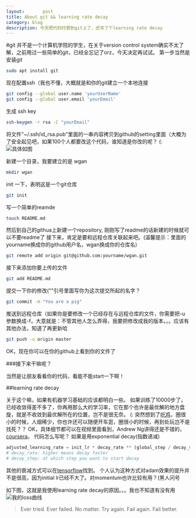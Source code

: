 ```yaml
---
layout:       post
title: About git && learning rate decay
category: blog
description: 今天把代码托管到git上了，还写了个learning rate decay
---
```



#git
并不是一个计算机学院的学生，在关于version control system确实不太了解，之前用过一些简单的git，已经全忘记了orz，今天决定再试试。
第一步当然是安装git
```bash 
sudo apt install git
```
现在配置ssh（我也不懂，大概就是和你的git建立一个本地连接
```bash
git config --global user.name 'yourUserName'
git config --global user.email 'yourEmail'
```
生成 ssh key
```bash
ssh-keygen -r rsa -C "yourEmail"
```
将文件"~/.ssh/id_rsa.pub"里面的一串内容拷贝到github的setting里面（大概为了安全起见吧，如果100个人都要改这个代码，谁知道是你改的呢？ (:
![具体如图][1]

新建一个目录，我要建立的是  wgan
```bash
mkdir wgan
```
init 一下，表明这是一个git仓库
```bash
git init
```
写一个简单的reamde
```bash
touch README.md
```
然后到自己的githua上新建一个repository, 刚刚写了readme的话新建的时候就可以不要readme了
接下来，肯定是要和远程仓库关联起来吧。(温馨提示：里面的yourname换成你的github用户名，wgan换成你的仓库名)
```bash
git remote add origin git@github.com:yourname/wgan.git
```
接下来添加你要上传的文件
```bash
git add README.md
```
提交一下你的修改(""引号里面写你为这次提交所起的名字？
```bash
git commit -m "You are a pig"
```
推送到远程仓库（如果你是要修改一个已经存在与远程仓库的文件，你需要把-u参数换成-f，大意就是：不管其他人怎么弄得，我要把修改成我的版本。。。应该有其他办法，知道了再更新哈
```bash
git push -u origin master
```
OK，现在你可以在你的github上看到你的文件了

###接下来干嘛呢？

当然是让朋友看看你的代码，看能不能start一下啊！

##learning rate decay

关于这个嘛，如果有机器学习基础的应该都明白一些。
如果训练了10000步了，已经收敛得差不多了，你再用那么大的学习率，它在那个也许是最优解的地方盘旋，就是不收敛到最优解所在的位置，岂不是很无奈。 (:
突然想到了[吃鸡](http://www.playbattlegrounds.com/main.pu)，圈很小的时候，人烟稀少，你也许还可以随便开车逛，圈很小的时候，再到处玩岂不是找死？？
OK，具体细节都可以在视频里面看到，Andrew Ng讲得还是不错的，[coursera](https://www.coursera.org/learn/deep-neural-network/lecture/hjgIA/learning-rate-decay)。
代码怎么写呢？
如果是用exponential decay(指数递减)
```python
adjusted_learning_rate = init_lr * decay_rate ** (global_step / decay_step)
# decay_rate: higher means decay faster
# decay_step: at which step you want to start decay
```
其他的衰减方式可以在[tensorflow](https://www.tensorflow.org/versions/r0.12/api_docs/python/train/decaying_the_learning_rate)找到。
个人认为这种方式对adam效果的提升并不是很高，因为initial lr已经不大了。对momentum也许比较有用？(黑人问号

如下图，这就是我使用learning rate decay的原因。。。我也不知道有没有用
![我的loss曲线][2]



> Ever tried. Ever failed. No matter. Try again. Fail again. Fail better.


  [1]: http://116.62.134.81/images/1.png
  [2]: http://116.62.134.81/images/2.png
